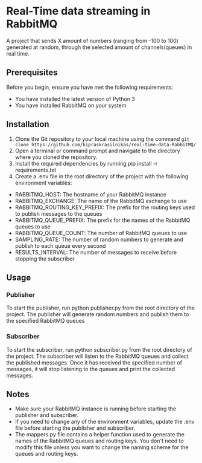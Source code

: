 # Real-Time data streaming in RabbitMQ

A project that sends X amount of numbers (ranging from -100 to 100) generated at random, through the selected amount of channels(queues) in real time.

## Prerequisites

Before you begin, ensure you have met the following requirements:

- You have installed the latest version of Python 3
- You have installed RabbitMQ on your system

## Installation

1. Clone the Git repository to your local machine using the command `git clone https://github.com/kipraskrasilnikas/real-time-data-RabbitMQ/`
2. Open a terminal or command prompt and navigate to the directory where you cloned the repository.
3. Install the required dependencies by running pip install -r requirements.txt
4. Create a .env file in the root directory of the project with the following environment variables:
  - RABBITMQ_HOST: The hostname of your RabbitMQ instance
  - RABBITMQ_EXCHANGE: The name of the RabbitMQ exchange to use
  - RABBITMQ_ROUTING_KEY_PREFIX: The prefix for the routing keys used to publish messages to the queues
  - RABBITMQ_QUEUE_PREFIX: The prefix for the names of the RabbitMQ queues to use
  - RABBITMQ_QUEUE_COUNT: The number of RabbitMQ queues to use
  - SAMPLING_RATE: The number of random numbers to generate and publish to each queue every second
  - RESULTS_INTERVAL: The number of messages to receive before stopping the subscriber

## Usage

### Publisher

To start the publisher, run python publisher.py from the root directory of the project. The publisher will generate random numbers and publish them to the specified RabbitMQ queues

### Subscriber

To start the subscriber, run python subscriber.py from the root directory of the project. The subscriber will listen to the RabbitMQ queues and collect the published messages. Once it has received the specified number of messages, it will stop listening to the queues and print the collected messages.

## Notes
- Make sure your RabbitMQ instance is running before starting the publisher and subscriber.
- If you need to change any of the environment variables, update the .env file before starting the publisher and subscriber.
- The mappers.py file contains a helper function used to generate the names of the RabbitMQ queues and routing keys. You don't need to modify this file unless you want to change the naming scheme for the queues and routing keys.
